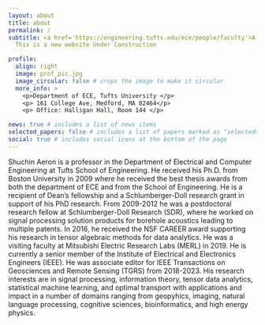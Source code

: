 ```yaml
---
layout: about
title: about
permalink: /
subtitle: <a href='https://engineering.tufts.edu/ece/people/faculty'>Affiliations</a>. 
  This is a new website Under Construction

profile:
  align: right
  image: prof_pic.jpg
  image_circular: false # crops the image to make it circular
  more_info: >
    <p>Department of ECE, Tufts University </p>
    <p> 161 College Ave, Medford, MA 02464</p>
    <p> Office: Halligan Hall, Room 144 </p>

news: true # includes a list of news items
selected_papers: false # includes a list of papers marked as "selected={true}"
social: true # includes social icons at the bottom of the page
---
```


Shuchin Aeron is a professor in the Department of Electrical and Computer Engineering at Tufts School of Engineering. 
He received his Ph.D. from Boston University in 2009 where he received the best thesis awards from both the department of ECE and from the School of Engineering. 
He is a recipient of Dean’s fellowship and a Schlumberger-Doll research grant in support of his PhD research. 
From 2009-2012 he was a postdoctoral research fellow at Schlumberger-Doll Research (SDR), where he worked on signal processing solution products for borehole acoustics leading to multiple patents. 
In 2016, he received the NSF CAREER award supporting his research in tensor algebraic methods for data analytics. 
He was a visiting faculty at Mitsubishi Electric Research Labs (MERL) in 2019. 
He is currently a senior member of the Institute of Electrical and Electronics Engineers (IEEE). 
He was associate editor for IEEE Transactions on Geosciences and Remote Sensing (TGRS) from 2018-2023. 
His research interests are in signal processing, information theory, tensor data analytics, statistical machine learning, and optimal transport with applications and impact in a number of domains ranging from geopyhics, imaging, natural language processing, cognitive sciences, bioinformatics, and high energy physics.
